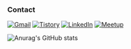 <!--
**thoongee/thoongee** is a ✨ _special_ ✨ repository because its `README.md` (this file) appears on your GitHub profile.

Here are some ideas to get you started:

- 🔭 I’m currently working on ...
- 🌱 I’m currently learning ...
- 👯 I’m looking to collaborate on ...
- 🤔 I’m looking for help with ...
- 💬 Ask me about ...
- 📫 How to reach me: ...
- 😄 Pronouns: ...
- ⚡ Fun fact: ...
-->

### Contact

[![Gmail](https://img.shields.io/badge/Gmail-D14836?style=plastic&logo=gmail&logoColor=white)](mailto:cjina1102@gmail.com)
[![Tistory](https://img.shields.io/badge/Blog-000000?style=plastic&logo=wordpress&logoColor=white)](https://ddoric.tistory.com/)
[![LinkedIn](https://img.shields.io/badge/LinkedIn-0077B5?style=plastic&logo=linkedin&logoColor=white)](https://www.linkedin.com/in/jina-choi-4a266a231/)
[![Meetup](https://img.shields.io/badge/Meetup-ED1C40?style=plastic&logo=meetup&logoColor=white)](https://www.meetup.com/members/402407688/)


![Anurag's GitHub stats](https://github-readme-stats.vercel.app/api?username=thoongee&show_icons=true)
